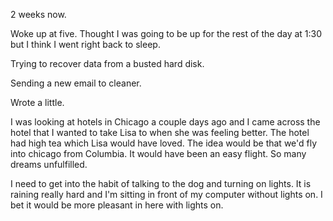 2 weeks now. 

Woke up at five. Thought I was going to be up for the rest of the day at 1:30 but I think I went right back to sleep.

Trying to recover data from a busted hard disk.

Sending a new email to cleaner. 

Wrote a little.

I was looking at hotels in Chicago a couple days ago and I came across the hotel that I wanted to take Lisa to when she was feeling better. The hotel had high tea which Lisa would have loved. The idea would be that we'd fly into chicago from Columbia. It would have been an easy flight. So many dreams unfulfilled.

I need to get into the habit of talking to the dog and turning on lights. It is raining really hard and I'm sitting in front of my computer without lights on. I bet it would be more pleasant in here with lights on.